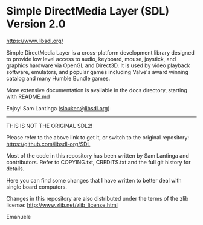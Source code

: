 
# Simple DirectMedia Layer (SDL) Version 2.0

https://www.libsdl.org/

Simple DirectMedia Layer is a cross-platform development library designed
to provide low level access to audio, keyboard, mouse, joystick, and graphics
hardware via OpenGL and Direct3D. It is used by video playback software,
emulators, and popular games including Valve's award winning catalog
and many Humble Bundle games.

More extensive documentation is available in the docs directory, starting
with README.md

Enjoy!
	Sam Lantinga				(slouken@libsdl.org)


---
THIS IS NOT THE ORIGINAL SDL2!

Please refer to the above link to get it, or switch to the original
repository: https://github.com/libsdl-org/SDL

Most of the code in this repository has been written by Sam Lantinga and
contributors. Refer to COPYING.txt, CREDITS.txt and the full git history for
details.

Here you can find some changes that I have written to better deal with single
board computers.

Changes in this repository are also distributed under the terms of the
zlib license: http://www.zlib.net/zlib_license.html

Emanuele
